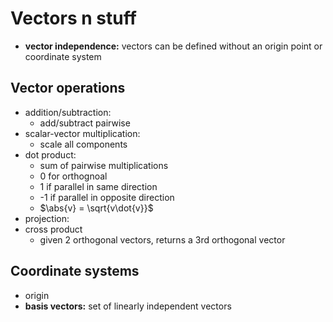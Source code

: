 # Vectors n stuff
- **vector independence:** vectors can be defined without an origin point or coordinate system

## Vector operations
- addition/subtraction:
  - add/subtract pairwise
- scalar-vector multiplication:
  - scale all components
- dot product:
  - sum of pairwise multiplications
  - 0 for orthognoal
  - 1 if parallel in same direction
  - -1 if parallel in opposite direction
  - $\abs{v} = \sqrt{v\dot{v}}$
- projection:
- cross product
  - given 2 orthogonal vectors, returns a 3rd orthogonal vector

## Coordinate systems
- origin
- **basis vectors:** set of linearly independent vectors

